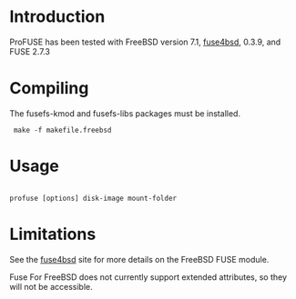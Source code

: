 # Introduction #

ProFUSE has been tested with FreeBSD version 7.1, [fuse4bsd](http://fuse4bsd.creo.hu/), 0.3.9, and FUSE 2.7.3

# Compiling #

The fusefs-kmod and fusefs-libs packages must be installed.

```
 make -f makefile.freebsd
```

# Usage #

```

profuse [options] disk-image mount-folder

```

# Limitations #

See the [fuse4bsd](http://fuse4bsd.creo.hu/) site for more details on the FreeBSD FUSE module.

Fuse For FreeBSD does not currently support extended attributes, so they will not be accessible.